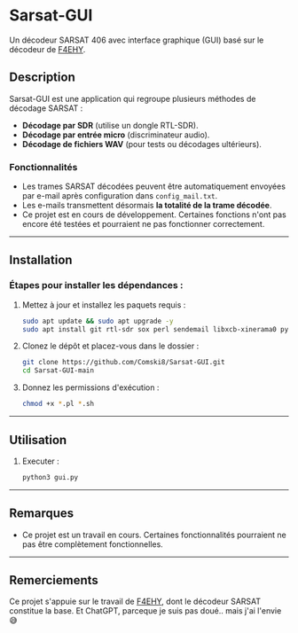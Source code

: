 # Sarsat-GUI

Un décodeur SARSAT 406 avec interface graphique (GUI) basé sur le décodeur de [F4EHY](http://jgsenlis.free.fr).

## Description

Sarsat-GUI est une application qui regroupe plusieurs méthodes de décodage SARSAT :
- **Décodage par SDR** (utilise un dongle RTL-SDR).
- **Décodage par entrée micro** (discriminateur audio).
- **Décodage de fichiers WAV** (pour tests ou décodages ultérieurs).

### Fonctionnalités
- Les trames SARSAT décodées peuvent être automatiquement envoyées par e-mail après configuration dans `config_mail.txt`.
- Les e-mails transmettent désormais **la totalité de la trame décodée**.
- Ce projet est en cours de développement. Certaines fonctions n'ont pas encore été testées et pourraient ne pas fonctionner correctement.

---

## Installation

### Étapes pour installer les dépendances :
1. Mettez à jour et installez les paquets requis :
   ```bash
   sudo apt update && sudo apt upgrade -y
   sudo apt install git rtl-sdr sox perl sendemail libxcb-xinerama0 python3-pyqt5
2. Clonez le dépôt et placez-vous dans le dossier :
   ```bash
   git clone https://github.com/Comski8/Sarsat-GUI.git
   cd Sarsat-GUI-main
3. Donnez les permissions d'exécution :
   ```bash
   chmod +x *.pl *.sh
   
---

## Utilisation

1. Executer : 
   ```bash
   python3 gui.py

---

## Remarques 

- Ce projet est un travail en cours. Certaines fonctionnalités pourraient ne pas être complètement fonctionnelles.

---

## Remerciements

Ce projet s'appuie sur le travail de [F4EHY](http://jgsenlis.free.fr), dont le décodeur SARSAT constitue la base. Et ChatGPT, parceque je suis pas doué.. mais j'ai l'envie :sweat_smile:






